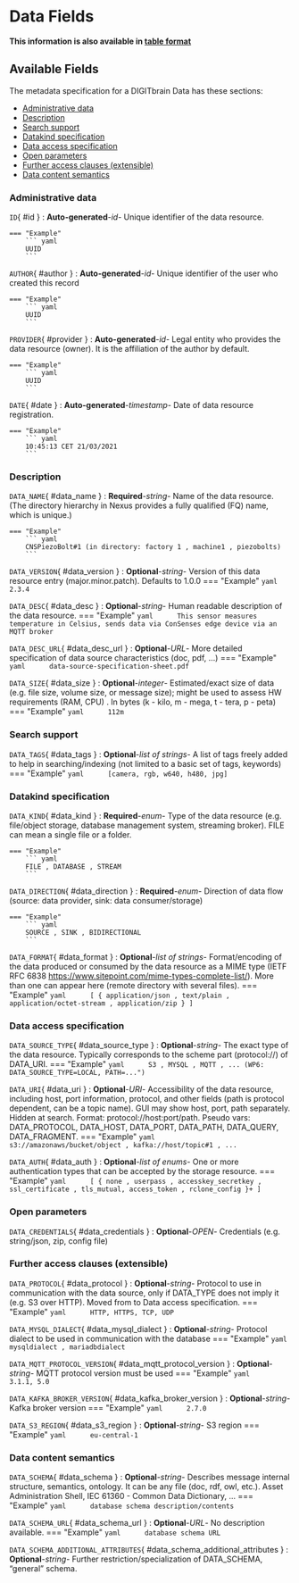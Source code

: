 <style>
  .md-content__button {
    display: none;
  }
</style>
# Data Fields

**This information is also available in [table format](/tables/data/)**


## Available Fields 

The metadata specification for a DIGITbrain Data
has these sections:

- [Administrative data](#administrative-data)
- [Description](#description)
- [Search support](#search-support)
- [Datakind specification](#datakind-specification)
- [Data access specification](#data-access-specification)
- [Open parameters](#open-parameters)
- [Further access clauses (extensible)](#further-access-clauses-extensible)
- [Data content semantics](#data-content-semantics)


### Administrative data


`ID`{ #id }
:   **Auto-generated**-*id*- Unique identifier of the data resource.

    === "Example"
        ``` yaml     
        UUID
        ```

`AUTHOR`{ #author }
:   **Auto-generated**-*id*- Unique identifier of the user who created this record

    === "Example"
        ``` yaml     
        UUID
        ```

`PROVIDER`{ #provider }
:   **Auto-generated**-*id*- Legal entity who provides the data resource (owner). It is the affiliation of the author by default.

    === "Example"
        ``` yaml     
        UUID
        ```

`DATE`{ #date }
:   **Auto-generated**-*timestamp*- Date of data resource registration.

    === "Example"
        ``` yaml     
        10:45:13 CET 21/03/2021
        ```


### Description


`DATA_NAME`{ #data_name }
:   **Required**-*string*- Name of the data resource. (The directory hierarchy in Nexus provides a fully qualified (FQ) name, which is unique.)

    === "Example"
        ``` yaml     
        CNSPiezoBolt#1 (in directory: factory 1 , machine1 , piezobolts)
        ```

`DATA_VERSION`{ #data_version }
:   **Optional**-*string*- Version of this data resource entry (major.minor.patch). Defaults to 1.0.0
    === "Example"
        ``` yaml     
        2.3.4
        ```

`DATA_DESC`{ #data_desc }
:   **Optional**-*string*- Human readable description of the data resource.
    === "Example"
        ``` yaml     
        This sensor measures temperature in Celsius, sends data via ConSenses edge device via an MQTT broker
        ```

`DATA_DESC_URL`{ #data_desc_url }
:   **Optional**-*URL*- More detailed specification of data source characteristics (doc, pdf, …)
    === "Example"
        ``` yaml     
        data-source-specification-sheet.pdf
        ```

`DATA_SIZE`{ #data_size }
:   **Optional**-*integer*- Estimated/exact size of data (e.g. file size, volume size, or message size); might be used to assess HW requirements (RAM, CPU) . In bytes (k - kilo, m - mega, t - tera, p - peta)
    === "Example"
        ``` yaml     
        112m
        ```


### Search support


`DATA_TAGS`{ #data_tags }
:   **Optional**-*list of strings*- A list of tags freely added to help in searching/indexing (not limited to a basic set of tags, keywords)
    === "Example"
        ``` yaml     
        [camera, rgb, w640, h480, jpg]
        ```


### Datakind specification


`DATA_KIND`{ #data_kind }
:   **Required**-*enum*- Type of the data resource (e.g. file/object storage, database management system, streaming broker). FILE can mean a single file or a folder.

    === "Example"
        ``` yaml     
        FILE , DATABASE , STREAM
        ```

`DATA_DIRECTION`{ #data_direction }
:   **Required**-*enum*- Direction of data flow (source: data provider, sink: data consumer/storage)

    === "Example"
        ``` yaml     
        SOURCE , SINK , BIDIRECTIONAL
        ```

`DATA_FORMAT`{ #data_format }
:   **Optional**-*list of strings*- Format/encoding of the data produced or consumed by the data resource as a MIME type (IETF RFC 6838 https://www.sitepoint.com/mime-types-complete-list/). More than one can appear here (remote directory with several files).
    === "Example"
        ``` yaml     
        [ { application/json , text/plain , application/octet-stream , application/zip } ] 
        ```


### Data access specification


`DATA_SOURCE_TYPE`{ #data_source_type }
:   **Optional**-*string*- The exact type of the data resource. Typically corresponds to the scheme part (protocol://) of DATA_URI.
    === "Example"
        ``` yaml     
        S3 , MYSQL , MQTT , ... (WP6: DATA_SOURCE_TYPE=LOCAL, PATH=...")
        ```

`DATA_URI`{ #data_uri }
:   **Optional**-*URI*- Accessibility of the data resource, including host, port information, protocol, and other fields (path is protocol dependent, can be a topic name). GUI may show host, port, path separately. Hidden at search. Format: protocol://host:port/path.  Pseudo vars: DATA_PROTOCOL, DATA_HOST, DATA_PORT, DATA_PATH, DATA_QUERY, DATA_FRAGMENT.
    === "Example"
        ``` yaml     
        s3://amazonaws/bucket/object , kafka://host/topic#1 , ...
        ```

`DATA_AUTH`{ #data_auth }
:   **Optional**-*list of enums*- One or more authentication types that can be accepted by the storage resource.
    === "Example"
        ``` yaml     
        [ { none , userpass , accesskey_secretkey , ssl_certificate , tls_mutual, access_token , rclone_config }+ ]
        ```


### Open parameters


`DATA_CREDENTIALS`{ #data_credentials }
:   **Optional**-*OPEN*- Credentials (e.g. string/json, zip, config file)


### Further access clauses (extensible)


`DATA_PROTOCOL`{ #data_protocol }
:   **Optional**-*string*- Protocol to use in communication with the data source, only if DATA_TYPE does not imply it (e.g. S3 over HTTP). Moved from to Data access specification.
    === "Example"
        ``` yaml     
        HTTP, HTTPS, TCP, UDP
        ```

`DATA_MYSQL_DIALECT`{ #data_mysql_dialect }
:   **Optional**-*string*- Protocol dialect to be used in communication with the database
    === "Example"
        ``` yaml     
        mysqldialect , mariadbdialect
        ```

`DATA_MQTT_PROTOCOL_VERSION`{ #data_mqtt_protocol_version }
:   **Optional**-*string*- MQTT protocol version must be used
    === "Example"
        ``` yaml     
        3.1.1, 5.0
        ```

`DATA_KAFKA_BROKER_VERSION`{ #data_kafka_broker_version }
:   **Optional**-*string*- Kafka broker version
    === "Example"
        ``` yaml     
        2.7.0
        ```

`DATA_S3_REGION`{ #data_s3_region }
:   **Optional**-*string*- S3 region
    === "Example"
        ``` yaml     
        eu-central-1
        ```


### Data content semantics


`DATA_SCHEMA`{ #data_schema }
:   **Optional**-*string*- Describes message internal structure, semantics, ontology. It can be any file (doc, rdf, owl, etc.). Asset Administration Shell, IEC 61360 - Common Data Dictionary, ...
    === "Example"
        ``` yaml     
        database schema description/contents 
        ```

`DATA_SCHEMA_URL`{ #data_schema_url }
:   **Optional**-*URL*- No description available.
    === "Example"
        ``` yaml     
        database schema URL
        ```

`DATA_SCHEMA_ADDITIONAL_ATTRIBUTES`{ #data_schema_additional_attributes }
:   **Optional**-*string*- Further restriction/specialization of DATA_SCHEMA, “general” schema.
